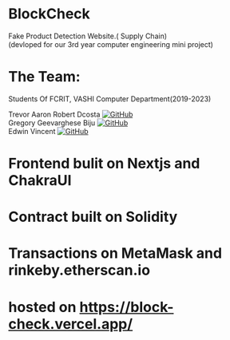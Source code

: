 # BlockCheck
Fake Product Detection Website.( Supply Chain) <br>
(devloped for our 3rd year computer engineering mini project)

# The Team:
Students Of FCRIT, VASHI Computer Department(2019-2023)

Trevor Aaron Robert Dcosta <a href="https://github.com/dcostat04" target="_blank"><img alt="GitHub" src="https://img.shields.io/badge/-GitHub-181717?&style=for-the-badge&logo=GitHub&logoColor=white"/></a><br>
Gregory Geevarghese Biju <a href="https://github.com/gregbg218" target="_blank"><img alt="GitHub" src="https://img.shields.io/badge/-GitHub-181717?&style=for-the-badge&logo=GitHub&logoColor=white"/></a><br>
Edwin Vincent <a href="https://github.com/EDWINcible" target="_blank"><img alt="GitHub" src="https://img.shields.io/badge/-GitHub-181717?&style=for-the-badge&logo=GitHub&logoColor=white"/></a><br>

# Frontend bulit on Nextjs and ChakraUI
# Contract built on Solidity
# Transactions on MetaMask and rinkeby.etherscan.io
# hosted on https://block-check.vercel.app/
